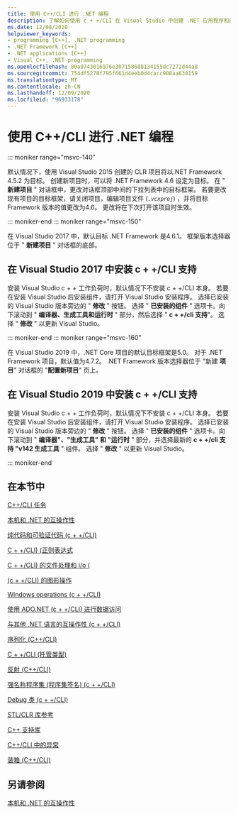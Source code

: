 ```yaml
---
title: 使用 C++/CLI 进行 .NET 编程
description: 了解如何使用 c + +/CLI 在 Visual Studio 中创建 .NET 应用程序和组件。
ms.date: 12/08/2020
helpviewer_keywords:
- programming [C++], .NET programming
- .NET Framework [C++]
- .NET applications [C++]
- Visual C++, .NET programming
ms.openlocfilehash: 80a9743016976e307158608134155dc7272d44a8
ms.sourcegitcommit: 754df5278f795f661d4eeb0d4cacc908aa630159
ms.translationtype: MT
ms.contentlocale: zh-CN
ms.lasthandoff: 12/09/2020
ms.locfileid: "96933178"
---
```

# <a name="net-programming-with-ccli"></a>使用 C++/CLI 进行 .NET 编程

::: moniker range="msvc-140"

默认情况下，使用 Visual Studio 2015 创建的 CLR 项目将以.NET Framework 4.5.2 为目标。 创建新项目时，可以将 .NET Framework 4.6 设定为目标。 在 " **新建项目** " 对话框中，更改对话框顶部中间的下拉列表中的目标框架。 若要更改现有项目的目标框架，请关闭项目，编辑项目文件 (*`.vcxproj`*) ，并将目标 Framework 版本的值更改为4.6。 更改将在下次打开该项目时生效。

::: moniker-end
::: moniker range="msvc-150"

在 Visual Studio 2017 中，默认目标 .NET Framework 是4.6.1。 框架版本选择器位于 " **新建项目** " 对话框的底部。

## <a name="install-ccli-support-in-visual-studio-2017"></a>在 Visual Studio 2017 中安装 c + +/CLI 支持

安装 Visual Studio c + + 工作负荷时，默认情况下不安装 c + +/CLI 本身。 若要在安装 Visual Studio 后安装组件，请打开 Visual Studio 安装程序。 选择已安装的 Visual Studio 版本旁边的 " **修改** " 按钮。 选择 " **已安装的组件** " 选项卡。向下滚动到 " **编译器、生成工具和运行时** " 部分，然后选择 " **c + +/cli 支持**"。 选择 " **修改** " 以更新 Visual Studio。

::: moniker-end
::: moniker range="msvc-160"

在 Visual Studio 2019 中，.NET Core 项目的默认目标框架是5.0。 对于 .NET Framework 项目，默认值为4.7.2。 .NET Framework 版本选择器位于 "新建 **项目**" 对话框的 "**配置新项目**" 页上。
## <a name="install-ccli-support-in-visual-studio-2019"></a>在 Visual Studio 2019 中安装 c + +/CLI 支持

安装 Visual Studio c + + 工作负荷时，默认情况下不安装 c + +/CLI 本身。 若要在安装 Visual Studio 后安装组件，请打开 Visual Studio 安装程序。 选择已安装的 Visual Studio 版本旁边的 " **修改** " 按钮。 选择 " **已安装的组件** " 选项卡。向下滚动到 " **编译器"、"生成工具" 和 "运行时** " 部分，并选择最新的 **c + +/cli 支持 "v142 生成工具** " 组件。 选择 " **修改** " 以更新 Visual Studio。

::: moniker-end

## <a name="in-this-section"></a>在本节中

[C++/CLI 任务](../dotnet/cpp-cli-tasks.md)

[本机和 .NET 的互操作性](../dotnet/native-and-dotnet-interoperability.md)

[纯代码和可验证代码 (c + +/CLI) ](../dotnet/pure-and-verifiable-code-cpp-cli.md)

[C + +/CLI)  (正则表达式 ](../dotnet/regular-expressions-cpp-cli.md)

[C + +/CLI) 的文件处理和 i/o (](../dotnet/file-handling-and-i-o-cpp-cli.md)

[ (c + +/CLI) 的图形操作 ](../dotnet/graphics-operations-cpp-cli.md)

[Windows operations (c + +/CLI) ](../dotnet/windows-operations-cpp-cli.md)

[使用 ADO.NET (c + +/CLI) 进行数据访问 ](../dotnet/data-access-using-adonet-cpp-cli.md)

[与其他 .NET 语言的互操作性 (c + +/CLI) ](../dotnet/interoperability-with-other-dotnet-languages-cpp-cli.md)

[序列化 (C++/CLI)](../dotnet/serialization-cpp-cli.md)

[C + +/CLI (托管类型) ](../dotnet/managed-types-cpp-cli.md)

[反射 (C++/CLI)](../dotnet/reflection-cpp-cli.md)

[强名称程序集 (程序集签名)  (c + +/CLI) ](../dotnet/strong-name-assemblies-assembly-signing-cpp-cli.md)

[Debug 类 (c + +/CLI) ](../dotnet/debug-class-cpp-cli.md)

[STL/CLR 库参考](../dotnet/stl-clr-library-reference.md)

[C++ 支持库](../dotnet/cpp-support-library.md)

[C++/CLI 中的异常](../dotnet/exceptions-in-cpp-cli.md)

[装箱 (C++/CLI)](../dotnet/boxing-cpp-cli.md)

## <a name="see-also"></a>另请参阅

[本机和 .NET 的互操作性](../dotnet/native-and-dotnet-interoperability.md)
